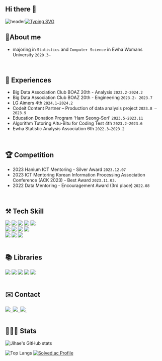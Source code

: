 ## Hi there 👋

![header](https://capsule-render.vercel.app/api?type=waving&color=6994CDEE&text=&animation=twinkling&height=80)[![Typing SVG](https://readme-typing-svg.demolab.com?font=Alkatra&weight=500&size=50&duration=3500&pause=3&color=6994CDEE&center=true&vCenter=false&multiline=true&repeat=true&width=1000&height=100&lines=Welcome+to+Jihae's+GitHub)](https://git.io/typing-svg)

## 🔎About me
- majoring in `Statistics` and `Computer Science` in Ewha Womans University `2020.3~`
<br>

## 💫 Experiences
- Big Data Association Club BOAZ 20th - Analysis `2023.2-2024.2`
- Big Data Association Club BOAZ 20th - Engineering `2023.2- 2023.7`
- LG Aimers 4th `2024.1–2024.2`
- Codeit Content Partner – Production of data analysis project `2023.8 – 2023.9`
- Education Donation Program ‘Ham Seong-Sori’ `2023.5-2023.11`
- Algorithm Tutoring Altu-Bitu for Coding Test 4th `2023.2–2023.6`
- Ewha Statistic Analysis Association 6th `2022.3–2023.2`
<br>

## 🏆 Competition
- 2023 Hanium ICT Mentoring - Silver Award `2023.12.07`
- 2023 ICT Mentoring Korean Information Processing Association Conference (ACK 2023) - Best Award `2023.11.03.`
- 2022 Data Mentoring - Encouragement Award (3rd place) `2022.08`
<br>

## ⚒️ Tech Skill
<div>
  <img src="https://img.shields.io/badge/python-3670A0?style=for-the-badge&logo=python&logoColor=ffdd54" />
  <img src="https://img.shields.io/badge/r-%23276DC3.svg?style=for-the-badge&logo=r&logoColor=white" />
  <img src="https://img.shields.io/badge/c-%2300599C.svg?style=for-the-badge&logo=c&logoColor=white" />
  <img src="https://img.shields.io/badge/c++-%2300599C.svg?style=for-the-badge&logo=c%2B%2B&logoColor=white" />
  <img src="https://img.shields.io/badge/java-%23ED8B00.svg?style=for-the-badge&logo=openjdk&logoColor=white" /><br>


  <img src="https://img.shields.io/badge/html-%23E34F26.svg?style=for-the-badge&logo=html5&logoColor=white"> 
  <img src="https://img.shields.io/badge/css-%231572B6.svg?style=for-the-badge&logo=css3&logoColor=white"> 
  <img src="https://img.shields.io/badge/javascript-%23323330.svg?style=for-the-badge&logo=javascript&logoColor=%23F7DF1E"> 
  <img src="https://img.shields.io/badge/flask-%23000.svg?style=for-the-badge&logo=flask&logoColor=white"><br>



   <img src="https://img.shields.io/badge/mysql-4479A1?style=for-the-badge&logo=mysql&logoColor=white"> 
  <img src="https://img.shields.io/badge/firebase-FFCA28?style=for-the-badge&logo=firebase&logoColor=white">
  <img src="https://img.shields.io/badge/Amazon AWS-232F3E?style=for-the-badge&logo=amazon aws&logoColor=white">

</div>
<br>

## 📚 Libraries
<div>
 <img src="https://img.shields.io/badge/numpy-%23013243.svg?style=for-the-badge&logo=numpy&logoColor=white" />
  <img src="https://img.shields.io/badge/pandas-%23150458.svg?style=for-the-badge&logo=pandas&logoColor=white" />
  <img src="https://img.shields.io/badge/Matplotlib-%23ffffff.svg?style=for-the-badge&logo=Matplotlib&logoColor=black" />
  <img src="https://img.shields.io/badge/scikit--learn-%23F7931E.svg?style=for-the-badge&logo=scikit-learn&logoColor=white" />
  <img src="https://img.shields.io/badge/PyTorch-%23EE4C2C.svg?style=for-the-badge&logo=PyTorch&logoColor=white" />
</div>
<br>


## ✉️ Contact
<div>
  <a href="https://jjaedang.tistory.com/">
    <img src="https://img.shields.io/badge/Tistory-FF6A00?style=for-the-badge&logo=tistory&logoColor=white" />&nbsp
  </a>
  <a href="mailto:wjdwlgp2001@ewhain.net">
    <img
      src="https://img.shields.io/badge/GMAIL-D14836?style=for-the-badge&logo=gmail&logoColor=white"/>&nbsp
  </a>
   <a href="https://www.linkedin.com/in/jihae-jeong-5775a4290/">
    <img
      src="https://img.shields.io/badge/linkedin-%230077B5.svg?style=for-the-badge&logo=linkedin&logoColor=white"/>&nbsp
  </a>
</div>
<br>

## 👩🏻‍💻 Stats
![Jihae's GitHub stats](https://github-readme-stats.vercel.app/api?username=dahlia52&include_all_commits=true&count_private=true&show_icons=true&theme=radical)

![Top Langs](https://github-readme-stats.vercel.app/api/top-langs/?username=dahlia52&layout=compact)
[![Solved.ac Profile](http://mazassumnida.wtf/api/v2/generate_badge?boj=judy2001)](https://solved.ac/judy2001/)


